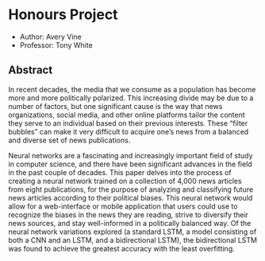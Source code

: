 # Honours Project

- Author: Avery Vine
- Professor: Tony White

## Abstract

In recent decades, the media that we consume as a population has become more and more politically polarized. This increasing divide may be due to a number of factors, but one significant cause is the way that news organizations, social media, and other online platforms tailor the content they serve to an individual based on their previous interests. These “filter bubbles” can make it very difficult to acquire one’s news from a balanced and diverse set of news publications.

Neural networks are a fascinating and increasingly important field of study in computer science, and there have been significant advances in the field in the past couple of decades. This paper delves into the process of creating a neural network trained on a collection of 4,000 news articles from eight publications, for the purpose of analyzing and classifying future news articles according to their political biases. This neural network would allow for a web-interface or mobile application that users could use to recognize the biases in the news they are reading, strive to diversify their news sources, and stay well-informed in a politically balanced way. Of the neural network variations explored (a standard LSTM, a model consisting of both a CNN and an LSTM, and a bidirectional LSTM), the bidirectional LSTM was found to achieve the greatest accuracy with the least overfitting.
